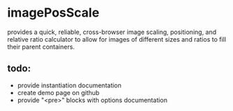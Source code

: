 imagePosScale
====================

provides a quick, reliable, cross-browser image scaling, positioning, and relative ratio calculator to allow for images of different sizes and ratios to fill their parent containers.

todo:
-----

- provide instantiation documentation
- create demo page on github
- provide "\<pre>" blocks with options documentation
